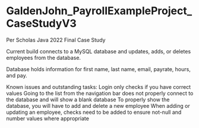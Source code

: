 # GaldenJohn_PayrollExampleProject_CaseStudyV3
Per Scholas Java 2022 Final Case Study


Current build connects to a MySQL database and updates, adds, or deletes employees from the database.

Database holds information for first name, last name, email, payrate, hours, and pay.

Known issues and outstanding tasks:
Login only checks if you have correct values
Going to the list from the navigation bar does not properly connect to the database and will show a blank database
  To properly show the database, you will have to add and delete a new employee
When adding or updating an employee, checks need to be added to ensure not-null and number values where appropriate
